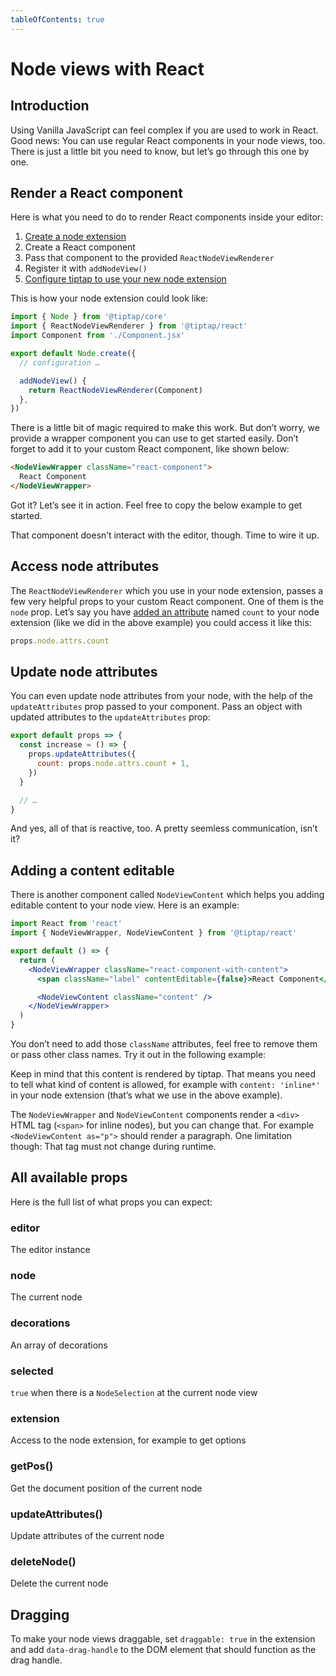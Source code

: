 ```yaml
---
tableOfContents: true
---
```


# Node views with React

## Introduction
Using Vanilla JavaScript can feel complex if you are used to work in React. Good news: You can use regular React components in your node views, too. There is just a little bit you need to know, but let’s go through this one by one.

## Render a React component
Here is what you need to do to render React components inside your editor:

1. [Create a node extension](/guide/custom-extensions)
2. Create a React component
3. Pass that component to the provided `ReactNodeViewRenderer`
4. Register it with `addNodeView()`
5. [Configure tiptap to use your new node extension](/guide/configuration)

This is how your node extension could look like:

```js
import { Node } from '@tiptap/core'
import { ReactNodeViewRenderer } from '@tiptap/react'
import Component from './Component.jsx'

export default Node.create({
  // configuration …

  addNodeView() {
    return ReactNodeViewRenderer(Component)
  },
})
```

There is a little bit of magic required to make this work. But don’t worry, we provide a wrapper component you can use to get started easily. Don’t forget to add it to your custom React component, like shown below:

```html
<NodeViewWrapper className="react-component">
  React Component
</NodeViewWrapper>
```

Got it? Let’s see it in action. Feel free to copy the below example to get started.

<tiptap-demo name="GuideNodeViews/ReactComponent"></tiptap-demo>

That component doesn’t interact with the editor, though. Time to wire it up.

## Access node attributes
The `ReactNodeViewRenderer` which you use in your node extension, passes a few very helpful props to your custom React component. One of them is the `node` prop. Let’s say you have [added an attribute](/guide/custom-extensions#attributes) named `count` to your node extension (like we did in the above example) you could access it like this:

```js
props.node.attrs.count
```

## Update node attributes
You can even update node attributes from your node, with the help of the `updateAttributes` prop passed to your component. Pass an object with updated attributes to the `updateAttributes` prop:

```js
export default props => {
  const increase = () => {
    props.updateAttributes({
      count: props.node.attrs.count + 1,
    })
  }

  // …
}
```

And yes, all of that is reactive, too. A pretty seemless communication, isn’t it?

## Adding a content editable
There is another component called `NodeViewContent` which helps you adding editable content to your node view. Here is an example:

```jsx
import React from 'react'
import { NodeViewWrapper, NodeViewContent } from '@tiptap/react'

export default () => {
  return (
    <NodeViewWrapper className="react-component-with-content">
      <span className="label" contentEditable={false}>React Component</span>

      <NodeViewContent className="content" />
    </NodeViewWrapper>
  )
}
```

You don’t need to add those `className` attributes, feel free to remove them or pass other class names. Try it out in the following example:

<tiptap-demo name="GuideNodeViews/ReactComponentContent"></tiptap-demo>

Keep in mind that this content is rendered by tiptap. That means you need to tell what kind of content is allowed, for example with `content: 'inline*'` in your node extension (that’s what we use in the above example).

The `NodeViewWrapper` and `NodeViewContent` components render a `<div>` HTML tag (`<span>` for inline nodes), but you can change that. For example `<NodeViewContent as="p">` should render a paragraph. One limitation though: That tag must not change during runtime.

## All available props
Here is the full list of what props you can expect:

### editor
The editor instance

### node
The current node

### decorations
An array of decorations

### selected
`true` when there is a `NodeSelection` at the current node view

### extension
Access to the node extension, for example to get options

### getPos()
Get the document position of the current node

### updateAttributes()
Update attributes of the current node

### deleteNode()
Delete the current node

## Dragging
To make your node views draggable, set `draggable: true` in the extension and add `data-drag-handle` to the DOM element that should function as the drag handle.

<!-- <tiptap-demo name="GuideNodeViews/DragHandle"></tiptap-demo> -->
